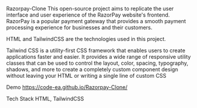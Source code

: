 Razorpay-Clone
This open-source project aims to replicate the user interface and user experience of the RazorPay website's frontend. RazorPay is a popular payment gateway that provides a smooth payment processing experience for businesses and their customers.

HTML and TailwindCSS are the technologies used in this project.

Tailwind CSS is a utility-first CSS framework that enables users to create applications faster and easier. It provides a wide range of responsive utility classes that can be used to control the layout, color, spacing, typography, shadows, and more to create a completely custom component design without leaving your HTML or writing a single line of custom CSS

Demo
https://code-ea.github.io/Razorpay-Clone/

Tech Stack
HTML, TailwindCSS
